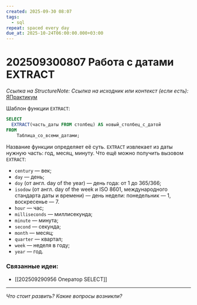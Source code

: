 ```yaml
---
created: 2025-09-30 08:07
tags:
  - sql
repeat: spaced every day
due_at: 2025-10-24T06:00:00.000+03:00
---
```

# 202509300807 Работа с датами EXTRACT

*Ссылка на StructureNote:*
*Ссылка на исходник или контекст (если есть):* [ЯПрактикум](https://practicum.yandex.ru/learn/backend-nodejs/courses/a4214ab0-2146-4152-b90e-651bf4c7ca5e/sprints/564244/topics/1b53ba64-4733-4307-b1cd-4bdadedf0af9/lessons/f4af078a-3ccd-4b1f-a759-a3cb744062d9/)

Шаблон функции `EXTRACT`:

```sql
SELECT
  EXTRACT(часть_даты FROM столбец) AS новый_столбец_с_датой 
FROM 
    Таблица_со_всеми_датами;
```

Название функции определяет её суть. `EXTRACT` извлекает из даты нужную часть: год, месяц, минуту. Что ещё можно получить вызовом `EXTRACT`:

- `century` — век;
- `day` — день;
- `doy` (от англ. day of the year) — день года: от 1 до 365/366;
- `isodow` (от англ. day of the week и ISO 8601, международного стандарта даты и времени) — день недели: понедельник — 1, воскресенье — 7.
- `hour` — час;
- `milliseconds` — миллисекунда;
- `minute` — минута;
- `second` — секунда;
- `month` — месяц;
- `quarter` — квартал;
- `week` — неделя в году;
- `year` — год.

### Связанные идеи:

* [[202509290956 Оператор SELECT]]

---

*Что стоит развить? Какие вопросы возникли?*
